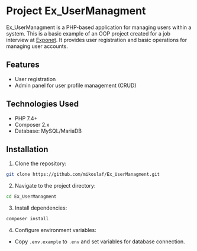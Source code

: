 # Project Ex_UserManagment

Ex_UserManagment is a PHP-based application for managing users within a system. This is a basic example of an OOP project created for a job interview at [Exponet](https://www.expo-net.pl/).
It provides user registration and basic operations for managing user accounts.

## Features

- User registration
- Admin panel for user profile management (CRUD) 

## Technologies Used

- PHP 7.4+
- Composer 2.x
- Database: MySQL/MariaDB

## Installation

1. Clone the repository:
```bash
git clone https://github.com/mikoslaf/Ex_UserManagment.git
```

2. Navigate to the project directory:
```bash
cd Ex_UserManagment
```

3. Install dependencies:
```bash
composer install
```

4. Configure environment variables:
- Copy `.env.example` to `.env` and set variables for database connection.
